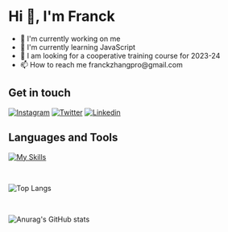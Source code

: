 
# Hi 👋, I'm Franck 

<ul>
<li> 🔭 I'm currently working on me </li> 
<li> 🌱 I'm currently learning JavaScript</li>
<li> 👯 I am looking for a cooperative training course for 2023-24 </li>
<li> 📫 How to reach me franckzhangpro@gmail.com </li>
</ul>

## **Get in touch** <br>
[![Instagram](https://skillicons.dev/icons?i=instagram)](https://www.instagram.com/franckzhang.fr/) 
[![Twitter](https://skillicons.dev/icons?i=twitter)](https://twitter.com/MaissackHere)
[![Linkedin](https://skillicons.dev/icons?i=linkedin)](https://www.linkedin.com/in/franck-zhang-iim/)



## **Languages and Tools** <br>
[![My Skills](https://skillicons.dev/icons?i=html,css,python,js,php,figma)](https://skillicons.dev)

<br>

![Top Langs](https://github-readme-stats.vercel.app/api/top-langs/?username=Maissack&hide_progress=none)

<br>

![Anurag's GitHub stats](https://github-readme-stats.vercel.app/api?username=Maissack&show_icons=true&theme=merko)
